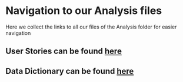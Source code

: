 # Navigation to our Analysis files
<!--TODO: Add short description of each content-->
Here we collect the links to all our files of the Analysis folder for easier navigation

## User Stories can be found [here](UserStories.md)


## Data Dictionary can be found [here](DataDictionary.md)